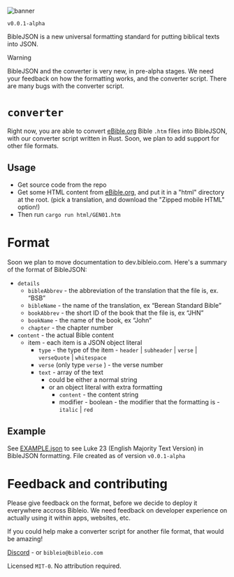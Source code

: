 ![banner](https://github.com/user-attachments/assets/34cd22a2-7751-4e24-9f2a-24b66a007362)

`v0.0.1-alpha`

BibleJSON is a new universal formatting standard for putting biblical texts into JSON.

> [!WARNING]
> BibleJSON and the converter is very new, in pre-alpha stages. We need your feedback on how the formatting works, and the converter script.
> There are many bugs with the converter script.

# `converter`

Right now, you are able to convert [eBible.org](https://ebible.org) Bible `.htm` files into BibleJSON, with our converter script written in Rust. Soon, we plan to add support for other file formats.

## Usage

- Get source code from the repo
- Get some HTML content from [eBible.org](https://ebible.org), and put it in a "html" directory at the root. (pick a translation, and download the "Zipped mobile HTML" option!)
- Then run `cargo run html/GEN01.htm`

# Format

Soon we plan to move documentation to dev.bibleio.com. Here's a summary of the format of BibleJSON:

- `details`
    - `bibleAbbrev` - the abbreviation of the translation that the file is, ex. “BSB”
    - `bibleName` - the name of the translation, ex “Berean Standard Bible”
    - `bookAbbrev` - the short ID of the book that the file is, ex “JHN”
    - `bookName` - the name of the book, ex “John”
    - `chapter` - the chapter number
- `content` - the actual Bible content
    - item - each item is a JSON object literal
        - `type` - the type of the item - `header` | `subheader` | `verse` | `verseQuote` | `whitespace`
        - `verse` (only type `verse` ) - the verse number
        - `text` - array of the text
            - could be either a normal string
            - or an object literal with extra formatting
                - `content` - the content string
                - modifier - boolean - the modifier that the formatting is - `italic` | `red`

## Example

See [EXAMPLE.json](EXAMPLE.json) to see Luke 23 (English Majority Text Version) in BibleJSON formatting.
File created as of version `v0.0.1-alpha`

# Feedback and contributing

Please give feedback on the format, before we decide to deploy it everywhere accross Bibleio. We need feedback on developer experience on actually using it within apps, websites, etc.

If you could help make a converter script for another file format, that would be amazing!

[Discord](https://discord.gg/7eVCyQ5GGb) - or `bibleio@bibleio.com`

Licensed `MIT-0`. No attribution required.
